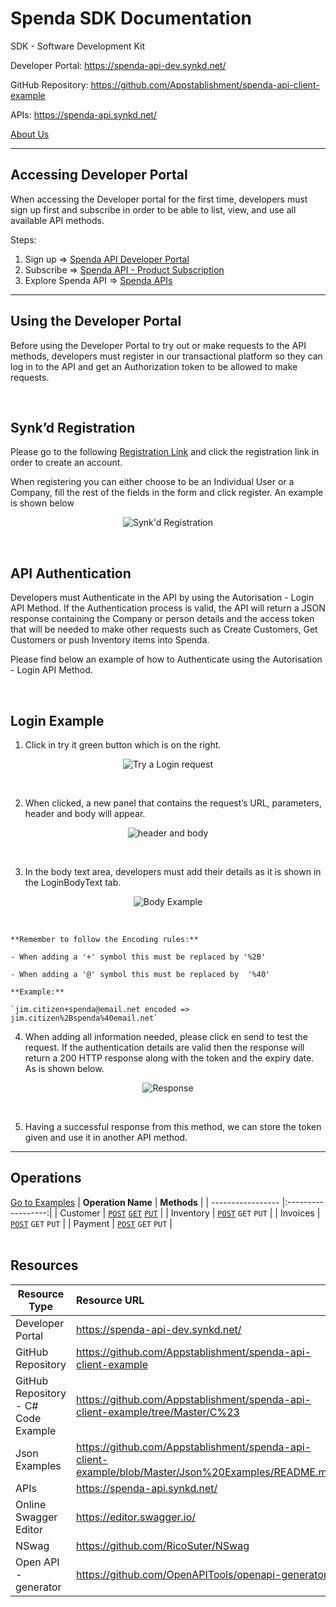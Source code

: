 # Spenda SDK Documentation
SDK - Software Development Kit

Developer Portal: https://spenda-api-dev.synkd.net/

GitHub Repository: https://github.com/Appstablishment/spenda-api-client-example 

APIs: https://spenda-api.synkd.net/

[About Us](/aboutus.md "About Us") 

---
## Accessing Developer Portal

When accessing the Developer portal for the first time, developers must sign up first and subscribe in order to be able to list, view, and use all available API methods.

Steps:
1. Sign up ⇒ [Spenda API Developer Portal](https://spenda-api-dev.synkd.net/signup "Spenda API Developer Portal") 
2. Subscribe ⇒ [Spenda API - Product Subscription](https://spenda-api.developer.azure-api.net/products "Spenda API - Product Subscription")
3. Explore Spenda API ⇒ [Spenda APIs](https://spenda-api.developer.azure-api.net/apis "Spenda APIs")    

---
## Using the Developer Portal

Before using the Developer Portal to try out or make requests to the API methods, developers must register in our transactional platform so they can log in to the API and get an Authorization token to be allowed to make requests. 

<br />

## Synk’d Registration

Please go to the following [Registration Link](https://preprodasweb.azurewebsites.net/public/login?redirect=%2Ftransaction-queue "Registration Link") and click the registration link in order to create an account.

When registering you can either choose to be an Individual User or a Company, fill the rest of the fields in the form and click register. An example is shown below

<p align="center">
    <img src="Images/Synkd.PNG" title="Synk'd Registration">
</p>

<br />

## API Authentication

Developers must Authenticate in the API by using the Autorisation - Login API Method. If the Authentication process is valid, the API will return a JSON response containing the Company or person details and the access token that will be needed to make other requests such as Create Customers, Get Customers or push Inventory items into Spenda.

Please find below an example of how to Authenticate using the Autorisation - Login API Method.

<br />

## Login Example

1. Click in try it green button which is on the right.

<p align="center">
    <img src="Images/Try_1.png" title="Try a Login request">
</p>
<br />

2. When clicked, a new panel that contains the request’s  URL, parameters,  header and body will appear.

<p align="center">
    <img src="Images/Parameters_2.png" title="header and body">
</p>
<br />

3. In the body text area, developers must add their details as it is shown in the LoginBodyText tab.

<p align="center">
    <img src="Images/BodyExample_3.png" title="Body Example">
</p>
<br />

    **Remember to follow the Encoding rules:**

    - When adding a '+' symbol this must be replaced by '%2B'

    - When adding a '@' symbol this must be replaced by  '%40'

    **Example:**

    `jim.citizen+spenda@email.net encoded => jim.citizen%2Bspenda%40email.net`

4. When adding all information needed, please click en send to test the request. If the authentication details are valid then the response will return a 200 HTTP response along with the token and the expiry date.  As is shown below.

<p align="center">
    <img src="Images/HttpResponse_4.png" title="Response">
</p>
<br />

5. Having a successful response from this method, we can store the token given and use it in another API method.

---
## Operations

[Go to Examples](Json%20Examples/README.md "Go to Examples") 
| **Operation Name** | **Methods**        |
| -----------------  |:------------------:|
| Customer           | [`POST`](Json%20Examples/Customer/NewCustomerT.json "POST Request Example")  [`GET`](Json%20Examples/Customer/SynkSaveQueueResponseOfCustomerT.json "GET Response Example")  [`PUT`](Json%20Examples/Customer/NewCustomerT.json "POST Request Example")  |
| Inventory          | [`POST`](Json%20Examples/Inventory/NewInventoryItemT.json "POST Request Example") `GET` `PUT` |
| Invoices           | [`POST`](Json%20Examples/Invoice/NewInvoiceT.json "POST Request Example") `GET` `PUT` |
| Payment            | [`POST`](Json%20Examples/Payment/NewPaymentT.json "POST Request Example") `GET` `PUT` |                     
<br />

## Resources

| **Resource Type**  | **Resource URL**        |
| -----------------  |:------------------------|
| Developer Portal           | https://spenda-api-dev.synkd.net/   |
| GitHub Repository          | https://github.com/Appstablishment/spenda-api-client-example  |
| GitHub Repository - C# Code Example  | https://github.com/Appstablishment/spenda-api-client-example/tree/Master/C%23 |
| Json Examples            | https://github.com/Appstablishment/spenda-api-client-example/blob/Master/Json%20Examples/README.md  |
| APIs            | https://spenda-api.synkd.net/ |
| Online Swagger Editor            | https://editor.swagger.io/ |
| NSwag           | https://github.com/RicoSuter/NSwag  |
| Open API - generator           | https://github.com/OpenAPITools/openapi-generator  |